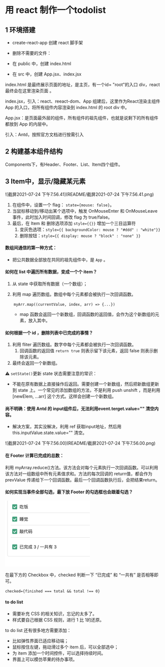 # 用 react 制作一个todolist

## 1 环境搭建

-   create-react-app 创建 react 脚手架
-   删除不需要的文件：



-   在 public 中，创建 index.html
-   在 src 中，创建 App.jsx、index.jsx



index.html 是最终展示页面的地址，是主页，有一个id= "root"的入口 div，react 最终会在这里渲染页面 。

index.jsx，引入：react、reeact-dom、App 组建后，这里作为React渲染主组件 App 的入口，将所有组件内容渲染到 index.html 的 root div 中。

App.jsx：是页面最外层的组件，所有组件的祖先组件，也就是说剩下的所有组件都放到 App 的内层中。



引入：Antd，按照官方文档进行按需引入



## 2 构建基本组件结构

Components下，有Header、Footer、List、Item四个组件。



## 3 Item中，显示/隐藏某元素

![截屏2021-07-24 下午7.56.41](README/截屏2021-07-24 下午7.56.41.png)

1.   在组件中，设置一个 flag： `state={mouse: false}`。
2.   当鼠标移动到/移动出某个选项中，触发 OnMouseEnter 和 OnMouseLeave 事件，此时加入时间回调，修改 flag 为 true/false。
3.   最后，在 Item 和 删除选项添加 `style={{}}` 增加一个三目运算符
     1.   变灰色选项：`style={{ backgroundColor: mouse ? "#ddd" : "white"}}`
     2.   删除按钮：`style={{ display: mouse ? "block" : "none" }}`



#### 数组间通信的第一种方式：

-   把公共数据全部放在共同的祖先组件中，是 `App` 。



#### 如何在 list 中遍历所有数据，变成一个个 item？

1.   从 state 中获取所有数据（一个数组）；

2.   利用 map 遍历数组。数组中每个元素都会被执行一次回调函数。

     ​	`myArr.map((currentValue, index, arr) => {...})`

     -   map 函数会返回一个新数组，回调函数的返回值，会作为这个新数组的元素，放入其中。



#### 如何根据一个 id ，删除列表中已完成的事情？

1.   利用 fliter 遍历数组。数字中每个元素都会被执行一次回调函数。
     1.   回调函数的返回值 `return true` 则表示留下该元素，返回 false 则表示删除该元素。
2.   最终会返回一个新数组。

⚠️ `setState()`更新 state 状态需要注意的常识：

-   不能在原有数据上直接操作后返回。需要创建一个新数组，然后把新数组更新到 state 上。一个常见的添加数组的方法，不是利用 push unshift ，而是利用 [newElem, ...arr] 这个方式。这样会创建一个新数组。



#### 尚不明确：使用 Antd 的 input组件后，无法利用event.terget.value="" 清空内容。

-   解决方案，其实没解决，利用 ref 获取input地址，然后用 this.inputValue.state.value="" 清空。

![截屏2021-07-24 下午7.56.00](README/截屏2021-07-24 下午7.56.00.png)



#### 在 Footer 计算已完成的总数：

利用 myArray.reduce()方法。该方法会对每个元素执行一次回调函数。可以利用该方法对一组数组中所有元素值求和。方法的每次回调的 return值，都会作为 prevValue 传递给下一个回调函数。最后一个回调函数执行后，会把结果return。

 

#### 如何实现当事件全部勾选，最下放 Footer 的勾选框也会跟着勾选？

 <img src="README/截屏2021-07-24 下午8.32.52.png" alt="截屏2021-07-24 下午8.32.52" style="zoom:50%;" />

在最下方的 Checkbox 中，checked 判断一下 “已完成” 和 “一共有” 是否相等即可。

`checked={finished === total && total !== 0}`



#### to do list

-   需要补充 CSS 的相关知识，忘记的太多了。
-   样式要自己根据 CSS 规则，进行 1 比 1的还原。



to do list 还有很多地方需要添加：

-   比如弹性界面已适应移动端；
-   鼠标按住左键，拖动滑过多个 item 后，可以全部选中；
-   为 item 添加一个时间控件，可以选择持续时间。
-   界面上可以模仿苹果的待办事项。

